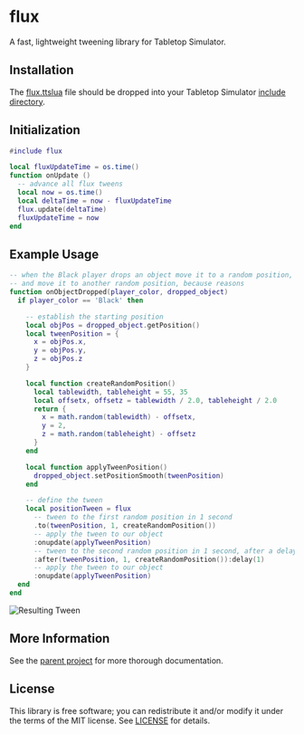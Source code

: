 # flux
A fast, lightweight tweening library for Tabletop Simulator.

## Installation
The [flux.ttslua](flux.ttslua?raw=1) file should be dropped into your Tabletop
Simulator [include directory](http://blog.onelivesleft.com/2017/08/atom-tabletop-simulator-package.html).

## Initialization

```lua
#include flux

local fluxUpdateTime = os.time()
function onUpdate ()
  -- advance all flux tweens
  local now = os.time()
  local deltaTime = now - fluxUpdateTime
  flux.update(deltaTime)
  fluxUpdateTime = now
end
```

## Example Usage

```lua
-- when the Black player drops an object move it to a random position, pause,
-- and move it to another random position, because reasons
function onObjectDropped(player_color, dropped_object)
  if player_color == 'Black' then

    -- establish the starting position
    local objPos = dropped_object.getPosition()
    local tweenPosition = {
      x = objPos.x,
      y = objPos.y,
      z = objPos.z
    }

    local function createRandomPosition()
      local tablewidth, tableheight = 55, 35
      local offsetx, offsetz = tablewidth / 2.0, tableheight / 2.0
      return {
        x = math.random(tablewidth) - offsetx,
        y = 2,
        z = math.random(tableheight) - offsetz
      }
    end

    local function applyTweenPosition()
      dropped_object.setPositionSmooth(tweenPosition)
    end

    -- define the tween
    local positionTween = flux
      -- tween to the first random position in 1 second
      .to(tweenPosition, 1, createRandomPosition())
      -- apply the tween to our object
      :onupdate(applyTweenPosition)
      -- tween to the second random position in 1 second, after a delay of 1 second
      :after(tweenPosition, 1, createRandomPosition()):delay(1)
      -- apply the tween to our object
      :onupdate(applyTweenPosition)
  end
end
```

![Resulting Tween](https://user-images.githubusercontent.com/1111573/32465298-a5682c70-c308-11e7-978f-05457931806d.gif)


## More Information

See the [parent project](https://github.com/rxi/flux) for more thorough documentation.

## License
This library is free software; you can redistribute it and/or modify it under
the terms of the MIT license. See [LICENSE](LICENSE) for details.
